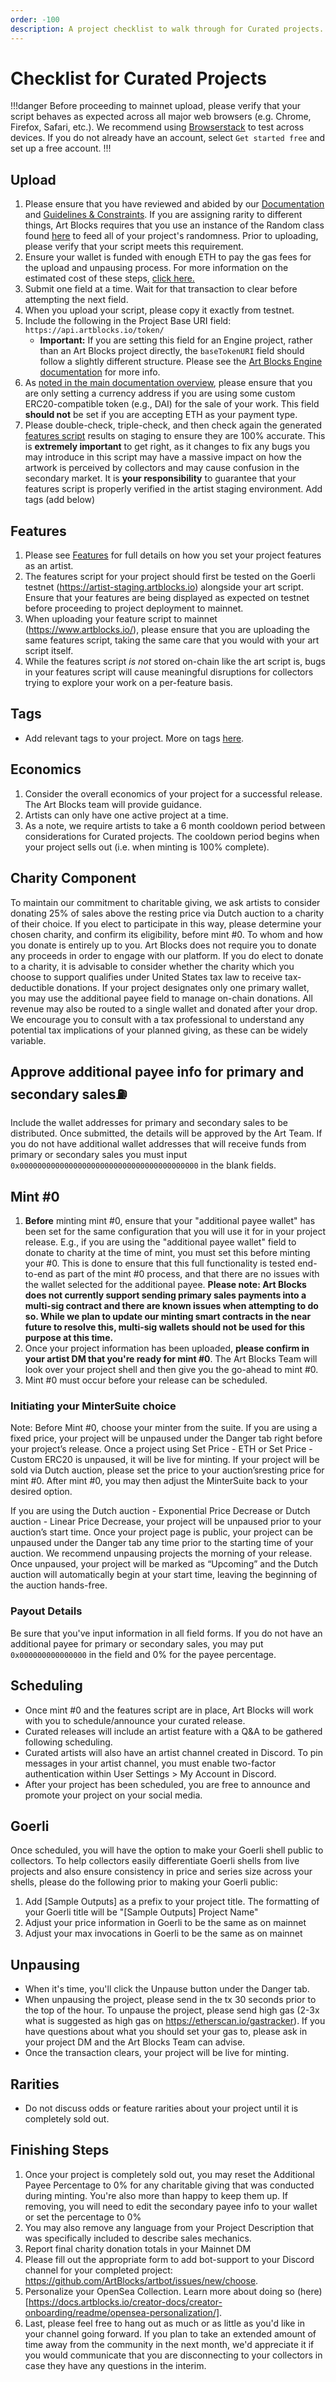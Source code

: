 ```yaml
---
order: -100
description: A project checklist to walk through for Curated projects.
---
```

# Checklist for Curated Projects

!!!danger
Before proceeding to mainnet upload, please verify that your script behaves as expected across all major web browsers (e.g. Chrome, Firefox, Safari, etc.). We recommend using [Browserstack](https://www.browserstack.com/) to test across devices. If you do not already have an account, select `Get started free` and set up a free account.
!!!

## Upload

1. Please ensure that you have reviewed and abided by our [Documentation](readme/readme.md#documentation) and [Guidelines & Constraints](readme/readme.md#guidelines-and-constraints). If you are assigning rarity to different things, Art Blocks requires that you use an instance of the Random class found [here](readme/readme.md#safely-deriving-randomness-from-the-token-hash) to feed all of your project's randomness. Prior to uploading, please verify that your script meets this requirement.
2. Ensure your wallet is funded with enough ETH to pay the gas fees for the upload and unpausing process. For more information on the estimated cost of these steps, [click here.](readme/readme.md#cost)
3. Submit one field at a time. Wait for that transaction to clear before attempting the next field.
4. When you upload your script, please copy it exactly from testnet.
5. Include the following in the Project Base URI field: `https://api.artblocks.io/token/`
   * **Important:** If you are setting this field for an Engine project, rather than an Art Blocks project directly, the `baseTokenURI` field should follow a slightly different structure. Please see the [Art Blocks Engine documentation](../art-blocks-engine-onboarding/art-blocks-engine-101/adding-new-project-shells.md) for more info.
6. As [noted in the main documentation overview](readme/readme.md), please ensure that you are only setting a currency address if you are using some custom ERC20-compatible token (e.g., DAI) for the sale of your work. This field **should not** be set if you are accepting ETH as your payment type.
7. Please double-check, triple-check, and then check again the generated [features script](readme/features.md) results on staging to ensure they are 100% accurate. This is **extremely important** to get right, as it changes to fix any bugs you may introduce in this script may have a massive impact on how the artwork is perceived by collectors and may cause confusion in the secondary market. It is **your responsibility** to guarantee that your features script is properly verified in the artist staging environment.
Add tags (add below) 

## Features

1. Please see [Features](readme/features.md) for full details on how you set your project features as an artist.
2. The features script for your project should first be tested on the Goerli testnet (https://artist-staging.artblocks.io) alongside your art script. Ensure that your features are being displayed as expected on testnet before proceeding to project deployment to mainnet.
3. When uploading your feature script to mainnet (https://www.artblocks.io/), please ensure that you are uploading the same features script, taking the same care that you would with your art script itself.
4. While the features script _is not_ stored on-chain like the art script is, bugs in your features script will cause meaningful disruptions for collectors trying to explore your work on a per-feature basis.

## Tags

* Add relevant tags to your project. More on tags [here](https://docs.artblocks.io/creator-docs/creator-onboarding/readme/project-form-fields-guide/). 

## Economics

1. Consider the overall economics of your project for a successful release. The Art Blocks team will provide guidance. 
3. Artists can only have one active project at a time.
4. As a note, we require artists to take a 6 month cooldown period between considerations for Curated projects. The cooldown period begins when your project sells out (i.e. when minting is 100% complete). 

## Charity Component

To maintain our commitment to charitable giving, we ask artists to consider donating 25% of sales above the resting price via Dutch auction to a charity of their choice. If you elect to participate in this way, please determine your chosen charity, and confirm its eligibility, before mint #0. To whom and how you donate is entirely up to you. Art Blocks does not require you to donate any proceeds in order to engage with our platform. If you do elect to donate to a charity, it is advisable to consider whether the charity which you choose to support qualifies under United States tax law to receive tax-deductible donations. If your project designates only one primary wallet, you may use the additional payee field to manage on-chain donations. All revenue may also be routed to a single wallet and donated after your drop. We encourage you to consult with a tax professional to understand any potential tax implications of your planned giving, as these can be widely variable.

## Approve additional payee info for primary and secondary sales⛽
Include the wallet addresses for primary and secondary sales to be distributed. Once submitted, the details will be approved by the Art Team. If you do not have additional wallet addresses that will receive funds from primary or secondary sales you must input `0x0000000000000000000000000000000000000000` in the blank fields. 


## Mint #0
1. **Before** minting mint #0, ensure that your "additional payee wallet" has been set for the same configuration that you will use it for in your project release. E.g., if you are using the "additional payee wallet" field to donate to charity at the time of mint, you must set this before minting your #0. This is done to ensure that this full functionality is tested end-to-end as part of the mint #0 process, and that there are no issues with the wallet selected for the additional payee. **Please note: Art Blocks does not currently support sending primary sales payments into a multi-sig contract and there are known issues when attempting to do so. While we plan to update our minting smart contracts in the near future to resolve this, multi-sig wallets should not be used for this purpose at this time.**
2. Once your project information has been uploaded, **please confirm in your artist DM that you're ready for mint #0**. The Art Blocks Team will look over your project shell and then give you the go-ahead to mint #0. 
3. Mint #0 must occur before your release can be scheduled.

### Initiating your MinterSuite choice

Note: Before Mint #0, choose your minter from the suite. If you are using a fixed price, your project will be unpaused under the Danger tab right before your project’s release. Once a project using Set Price - ETH or Set Price - Custom ERC20 is unpaused, it will be live for minting. If your project will be sold via Dutch auction, please set the price to your auction’sresting price for mint #0. After mint #0, you may then adjust the MinterSuite back to your desired option. 

If you are using the Dutch auction - Exponential Price Decrease or Dutch auction - Linear Price Decrease, your project will be unpaused prior to your auction’s start time. Once your project page is public, your project can be unpaused under the Danger tab any time prior to the starting time of your auction. We recommend unpausing projects the morning of your release. Once unpaused, your project will be marked as “Upcoming” and the Dutch auction will automatically begin at your start time, leaving the beginning of the auction hands-free. 

### Payout Details 

Be sure that you've input information in all field forms. If you do not have an additional payee for primary or secondary sales, you may put `0x000000000000000` in the field and 0% for the payee percentage. 

## Scheduling

* Once mint #0 and the features script are in place, Art Blocks will work with you to schedule/announce your curated release.
* Curated releases will include an artist feature with a Q\&A to be gathered following scheduling.
* Curated artists will also have an artist channel created in Discord. To pin messages in your artist channel, you must enable two-factor authentication within User Settings > My Account in Discord.
* After your project has been scheduled, you are free to announce and promote your project on your social media.

## Goerli
Once scheduled, you will have the option to make your Goerli shell public to collectors. To help collectors easily differentiate Goerli shells from live projects and also ensure consistency in price and series size across your shells, please do the following prior to making your Goerli public:
1. Add [Sample Outputs] as a prefix to your project title. The formatting of your Goerli title will be "[Sample Outputs] Project Name"
2. Adjust your price information in Goerli to be the same as on mainnet
3. Adjust your max invocations in Goerli to be the same as on mainnet

## Unpausing

* When it's time, you'll click the Unpause button under the Danger tab.
* When unpausing the project, please send in the tx 30 seconds prior to the top of the hour. To unpause the project, please send high gas (2-3x what is suggested as high gas on https://etherscan.io/gastracker). If you have questions about what you should set your gas to, please ask in your project DM and the Art Blocks Team can advise.
* Once the transaction clears, your project will be live for minting.

## Rarities

* Do not discuss odds or feature rarities about your project until it is completely sold out.

## Finishing Steps

1. Once your project is completely sold out, you may reset the Additional Payee Percentage to 0% for any charitable giving that was conducted during minting. You're also more than happy to keep them up. If removing, you will need to edit the secondary payee info to your wallet or set the percentage to 0%
2. You may also remove any language from your Project Description that was specifically included to describe sales mechanics.
3. Report final charity donation totals in your Mainnet DM
4. Please fill out the appropriate form to add bot-support to your Discord channel for your completed project: https://github.com/ArtBlocks/artbot/issues/new/choose.
5. Personalize your OpenSea Collection. Learn more about doing so (here)[https://docs.artblocks.io/creator-docs/creator-onboarding/readme/opensea-personalization/]. 
6. Last, please feel free to hang out as much or as little as you'd like in your channel going forward. If you plan to take an extended amount of time away from the community in the next month, we'd appreciate it if you would communicate that you are disconnecting to your collectors in case they have any questions in the interim.
